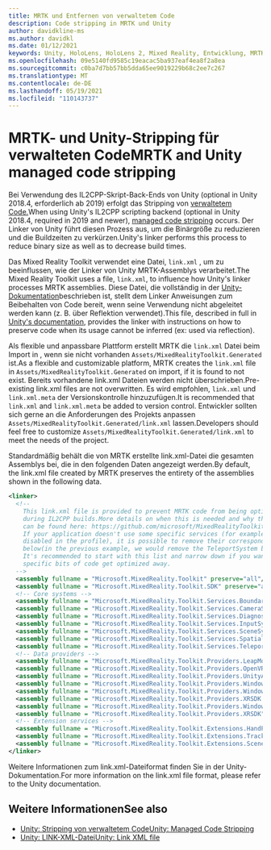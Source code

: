 ```yaml
---
title: MRTK und Entfernen von verwaltetem Code
description: Code stripping in MRTK und Unity
author: davidkline-ms
ms.author: davidkl
ms.date: 01/12/2021
keywords: Unity, HoloLens, HoloLens 2, Mixed Reality, Entwicklung, MRTK,
ms.openlocfilehash: 09e5140fd9585c19eacac5ba937eaf4ea8f2a8ea
ms.sourcegitcommit: c0ba7d7bb57bb5dda65ee9019229b68c2ee7c267
ms.translationtype: MT
ms.contentlocale: de-DE
ms.lasthandoff: 05/19/2021
ms.locfileid: "110143737"
---
```

# <a name="mrtk-and-unity-managed-code-stripping"></a><span data-ttu-id="2ec68-104">MRTK- und Unity-Stripping für verwalteten Code</span><span class="sxs-lookup"><span data-stu-id="2ec68-104">MRTK and Unity managed code stripping</span></span>

<span data-ttu-id="2ec68-105">Bei Verwendung des IL2CPP-Skript-Back-Ends von Unity (optional in Unity 2018.4, erforderlich ab 2019) erfolgt das Stripping von [verwaltetem Code.](https://docs.unity3d.com/Manual/ManagedCodeStripping.html)</span><span class="sxs-lookup"><span data-stu-id="2ec68-105">When using Unity's IL2CPP scripting backend (optional in Unity 2018.4, required in 2019 and newer), [managed code stripping](https://docs.unity3d.com/Manual/ManagedCodeStripping.html) occurs.</span></span>
<span data-ttu-id="2ec68-106">Der Linker von Unity führt diesen Prozess aus, um die Binärgröße zu reduzieren und die Buildzeiten zu verkürzen.</span><span class="sxs-lookup"><span data-stu-id="2ec68-106">Unity's linker performs this process to reduce binary size as well as to decrease build times.</span></span>

<span data-ttu-id="2ec68-107">Das Mixed Reality Toolkit verwendet eine Datei, `link.xml` , um zu beeinflussen, wie der Linker von Unity MRTK-Assemblys verarbeitet.</span><span class="sxs-lookup"><span data-stu-id="2ec68-107">The Mixed Reality Toolkit uses a file, `link.xml`, to influence how Unity's linker processes MRTK assemblies.</span></span> <span data-ttu-id="2ec68-108">Diese Datei, die vollständig in der [Unity-Dokumentation](https://docs.unity3d.com/Manual/ManagedCodeStripping.html#LinkXML)beschrieben ist, stellt dem Linker Anweisungen zum Beibehalten von Code bereit, wenn seine Verwendung nicht abgeleitet werden kann (z. B. über Reflektion verwendet).</span><span class="sxs-lookup"><span data-stu-id="2ec68-108">This file, described in full in [Unity's documentation](https://docs.unity3d.com/Manual/ManagedCodeStripping.html#LinkXML), provides the linker with instructions on how to preserve code when its usage cannot be inferred (ex: used via reflection).</span></span>

<span data-ttu-id="2ec68-109">Als flexible und anpassbare Plattform erstellt MRTK die `link.xml` Datei beim Import in , wenn sie nicht vorhanden `Assets/MixedRealityToolkit.Generated` ist.</span><span class="sxs-lookup"><span data-stu-id="2ec68-109">As a flexible and customizable platform, MRTK creates the `link.xml` file in `Assets/MixedRealityToolkit.Generated` on import, if it is found to not exist.</span></span> <span data-ttu-id="2ec68-110">Bereits vorhandene link.xml Dateien werden nicht überschrieben.</span><span class="sxs-lookup"><span data-stu-id="2ec68-110">Pre-existing link.xml files are not overwritten.</span></span> <span data-ttu-id="2ec68-111">Es wird empfohlen, `link.xml` und `link.xml.meta` der Versionskontrolle hinzuzufügen.</span><span class="sxs-lookup"><span data-stu-id="2ec68-111">It is recommended that `link.xml` and `link.xml.meta` be added to version control.</span></span> <span data-ttu-id="2ec68-112">Entwickler sollten sich gerne an die Anforderungen des Projekts anpassen `Assets/MixedRealityToolkit.Generated/link.xml` lassen.</span><span class="sxs-lookup"><span data-stu-id="2ec68-112">Developers should feel free to customize `Assets/MixedRealityToolkit.Generated/link.xml` to meet the needs of the project.</span></span>

<span data-ttu-id="2ec68-113">Standardmäßig behält die von MRTK erstellte link.xml-Datei die gesamten Assemblys bei, die in den folgenden Daten angezeigt werden.</span><span class="sxs-lookup"><span data-stu-id="2ec68-113">By default, the link.xml file created by MRTK preserves the entirety of the assemblies shown in the following data.</span></span>

``` xml
<linker> 
  <!-- 
    This link.xml file is provided to prevent MRTK code from being optimized away 
    during IL2CPP builds.More details on when this is needed and why this is needed 
    can be found here: https://github.com/microsoft/MixedRealityToolkit-Unity/issues/5273 
    If your application doesn't use some specific services (for example, if teleportation system is 
    disabled in the profile), it is possible to remove their corresponding lines down 
    below(in the previous example, we would remove the TeleportSystem below). 
    It's recommended to start with this list and narrow down if you want to ensure 
    specific bits of code get optimized away. 
  --> 
  <assembly fullname = "Microsoft.MixedReality.Toolkit" preserve="all"/> 
  <assembly fullname = "Microsoft.MixedReality.Toolkit.SDK" preserve="all"/> 
  <!-- Core systems --> 
  <assembly fullname = "Microsoft.MixedReality.Toolkit.Services.BoundarySystem" preserve="all"/> 
  <assembly fullname = "Microsoft.MixedReality.Toolkit.Services.CameraSystem" preserve="all"/> 
  <assembly fullname = "Microsoft.MixedReality.Toolkit.Services.DiagnosticsSystem" preserve="all"/> 
  <assembly fullname = "Microsoft.MixedReality.Toolkit.Services.InputSystem" preserve="all"/> 
  <assembly fullname = "Microsoft.MixedReality.Toolkit.Services.SceneSystem" preserve="all"/> 
  <assembly fullname = "Microsoft.MixedReality.Toolkit.Services.SpatialAwarenessSystem" preserve="all"/> 
  <assembly fullname = "Microsoft.MixedReality.Toolkit.Services.TeleportSystem" preserve="all"/> 
  <!-- Data providers --> 
  <assembly fullname = "Microsoft.MixedReality.Toolkit.Providers.LeapMotion" preserve="all"/> 
  <assembly fullname = "Microsoft.MixedReality.Toolkit.Providers.OpenVR" preserve="all"/> 
  <assembly fullname = "Microsoft.MixedReality.Toolkit.Providers.UnityAR" preserve="all"/> 
  <assembly fullname = "Microsoft.MixedReality.Toolkit.Providers.WindowsMixedReality.Shared" preserve="all"/> 
  <assembly fullname = "Microsoft.MixedReality.Toolkit.Providers.WindowsMixedReality" preserve="all"/> 
  <assembly fullname = "Microsoft.MixedReality.Toolkit.Providers.XRSDK.WindowsMixedReality" preserve="all"/> 
  <assembly fullname = "Microsoft.MixedReality.Toolkit.Providers.WindowsVoiceInput" preserve="all"/> 
  <assembly fullname = "Microsoft.MixedReality.Toolkit.Providers.XRSDK" preserve="all"/> 
  <!-- Extension services --> 
  <assembly fullname = "Microsoft.MixedReality.Toolkit.Extensions.HandPhysics" preserve="all"/> 
  <assembly fullname = "Microsoft.MixedReality.Toolkit.Extensions.Tracking" preserve="all"/> 
  <assembly fullname = "Microsoft.MixedReality.Toolkit.Extensions.SceneTransitionService" preserve="all"/> 
</linker>
```

<span data-ttu-id="2ec68-114">Weitere Informationen zum link.xml-Dateiformat finden Sie in der Unity-Dokumentation.</span><span class="sxs-lookup"><span data-stu-id="2ec68-114">For more information on the link.xml file format, please refer to the Unity documentation.</span></span>

## <a name="see-also"></a><span data-ttu-id="2ec68-115">Weitere Informationen</span><span class="sxs-lookup"><span data-stu-id="2ec68-115">See also</span></span>

- [<span data-ttu-id="2ec68-116">Unity: Stripping von verwaltetem Code</span><span class="sxs-lookup"><span data-stu-id="2ec68-116">Unity: Managed Code Stripping</span></span>](https://docs.unity3d.com/Manual/ManagedCodeStripping.html)
- [<span data-ttu-id="2ec68-117">Unity: LINK-XML-Datei</span><span class="sxs-lookup"><span data-stu-id="2ec68-117">Unity: Link XML file</span></span>](https://docs.unity3d.com/Manual/ManagedCodeStripping.html#LinkXML)
